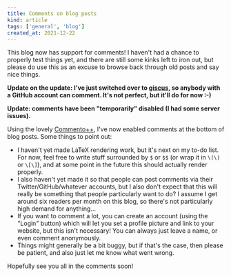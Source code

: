 ```yaml
---
title: Comments on blog posts
kind: article
tags: ['general', 'blog']
created_at: 2021-12-22
---
```


This blog now has support for comments! I haven't had a chance to properly test things yet, and there are still some kinks left to iron out, but please do use this as an excuse to browse back through old posts and say nice things.

<!-- more -->

**Update on the update: I've just switched over to [giscus](https://giscus.app/), so anybody with a GitHub account can comment. It's not perfect, but it'll do for now :-)**

**Update: comments have been "temporarily" disabled (I had some server issues).**

Using the lovely [Commento++](https://github.com/souramoo/commentoplusplus#how-is-this-different-to-the-original-commento), I've now enabled comments at the bottom of blog posts. Some things to point out:

- I haven't yet made LaTeX rendering work, but it's next on my to-do list. For now, feel free to write stuff surrounded by `$` or `$$` (or wrap it in `\(\)` or `\[\]`), and at some point in the future this should actually render properly.
- I also haven't yet made it so that people can post comments via their Twitter/GitHub/whatever accounts, but I also don't expect that this will really be something that people particularly want to do? I assume I get around six readers per month on this blog, so there's not particularly high demand for anything...
- If you want to comment a lot, you can create an account (using the "Login" button) which will let you set a profile picture and link to your website, but this isn't necessary! You can always just leave a name, or even comment anonymously.
- Things might generally be a bit buggy, but if that's the case, then please be patient, and also just let me know what went wrong.

Hopefully see you all in the comments soon!
